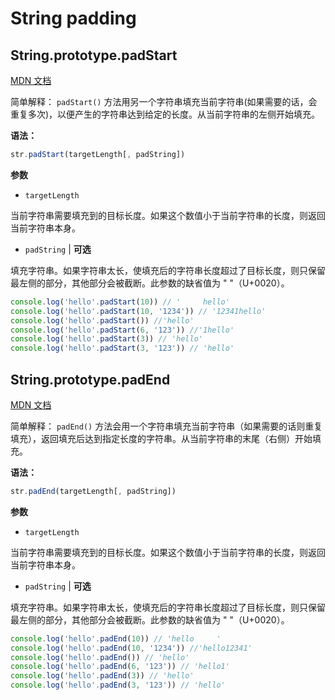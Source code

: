 # String padding

## String.prototype.padStart

[MDN 文档](https://developer.mozilla.org/zh-CN/docs/Web/JavaScript/Reference/Global_Objects/String/padStart)

简单解释： `padStart()` 方法用另一个字符串填充当前字符串(如果需要的话，会重复多次)，以便产生的字符串达到给定的长度。从当前字符串的左侧开始填充。

**语法：**

```js
str.padStart(targetLength[, padString])
```

**参数**

* `targetLength`

当前字符串需要填充到的目标长度。如果这个数值小于当前字符串的长度，则返回当前字符串本身。

* `padString` | **可选**

填充字符串。如果字符串太长，使填充后的字符串长度超过了目标长度，则只保留最左侧的部分，其他部分会被截断。此参数的缺省值为 " "（U+0020）。

```javascript
console.log('hello'.padStart(10)) // '     hello'
console.log('hello'.padStart(10, '1234')) // '12341hello'
console.log('hello'.padStart()) //'hello'
console.log('hello'.padStart(6, '123')) //'1hello'
console.log('hello'.padStart(3)) // 'hello'
console.log('hello'.padStart(3, '123')) // 'hello'
```

## String.prototype.padEnd

[MDN 文档](https://developer.mozilla.org/zh-CN/docs/Web/JavaScript/Reference/Global_Objects/String/padEnd)

简单解释： `padEnd()` 方法会用一个字符串填充当前字符串（如果需要的话则重复填充），返回填充后达到指定长度的字符串。从当前字符串的末尾（右侧）开始填充。

**语法：**

```js
str.padEnd(targetLength[, padString])
```

**参数**

* `targetLength`

当前字符串需要填充到的目标长度。如果这个数值小于当前字符串的长度，则返回当前字符串本身。

* `padString` | **可选**

填充字符串。如果字符串太长，使填充后的字符串长度超过了目标长度，则只保留最左侧的部分，其他部分会被截断。此参数的缺省值为 " "（U+0020）。

```javascript
console.log('hello'.padEnd(10)) // 'hello     '
console.log('hello'.padEnd(10, '1234')) //'hello12341'
console.log('hello'.padEnd()) // 'hello'
console.log('hello'.padEnd(6, '123')) // 'hello1'
console.log('hello'.padEnd(3)) // 'hello'
console.log('hello'.padEnd(3, '123')) // 'hello'
```
